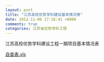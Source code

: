 ```yaml
---
layout: post
title: "江苏高校优势学科建设基本情况表"
date: 2012-11-06 17:16:41 +0800
comments: true
categories: 江苏省优势学科工程
---
```



江苏高校优势学科建设工程一期项目基本情况表

[自查表.xls](http://985.nju.edu.cn/ewebeditor/UploadFile/2012116192624340.xls)
